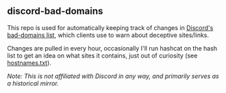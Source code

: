 ## discord-bad-domains

This repo is used for automatically keeping track of changes in
[Discord's bad-domains list](https://cdn.discordapp.com/bad-domains/hashes.json),
which clients use to warn about deceptive sites/links.

Changes are pulled in every hour, occasionally I'll run hashcat on the hash list to get an idea on what sites it contains,
just out of curiosity (see [hostnames.txt](./hostnames.txt)).

*Note: This is not affiliated with Discord in any way, and primarily serves as a historical mirror.*
